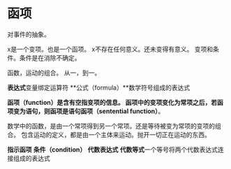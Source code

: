 # 函项

对事件的抽象。

x是一个变项。也是一个函项。
x不存在任何意义。还未变得有意义。
变项和条件。条件是在消除不确定。

函数，运动的组合。
从一，到一。

**表达式**变量绑定运算符
**公式（formula）**数学符号组成的表达式

**函项（function）**是含有空指变项的信息。
函项中的变项变化为常项之后，若函项变为语句，则函项是**语句函项（sentential function）**。


数学中的函数，是由一个常项得到另一个常项。还是等待被变为常项的变项的组合。
包含运动的定义，都是由一个主体来运动。抛开一切正在运动的东西。

**指示函项**
**条件（condition）**
**代数表达式**
**代数等式**一个等号将两个代数表达式连接组成的表达式
